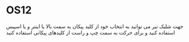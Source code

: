# OS12

جهت شلیک تیر می توانید به انتخاب خود از کلید پیکان به سمت بالا یا اینتر و یا اسپیس استفاده کنید و برای حرکت به سمت چپ و راست از کلیدهای پیکانی استفاده کنید 
